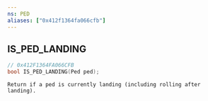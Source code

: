 ```yaml
---
ns: PED
aliases: ["0x412f1364fa066cfb"]
---
```

## IS_PED_LANDING

```c
// 0x412F1364FA066CFB
bool IS_PED_LANDING(Ped ped);
```

```
Return if a ped is currently landing (including rolling after landing).
```
